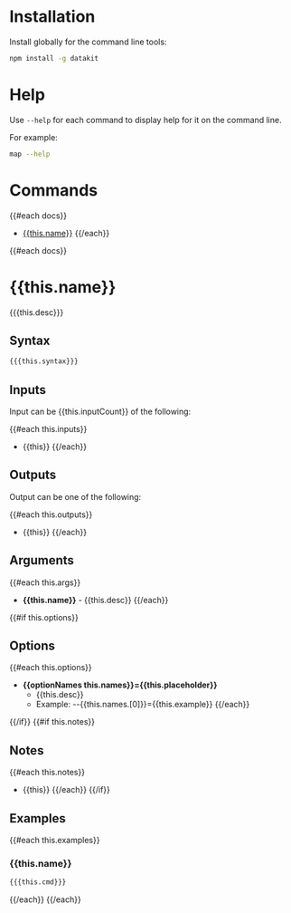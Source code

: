 # Installation

Install globally for the command line tools:

```bash
npm install -g datakit
```

# Help

Use `--help` for each command to display help for it on the command line.

For example:

```bash
map --help
```

# Commands

{{#each docs}}
- [{{this.name}}](#{{this.name}})
{{/each}}

{{#each docs}}
# {{this.name}}

{{{this.desc}}}

## Syntax

```bash
{{{this.syntax}}}
```

## Inputs

Input can be {{this.inputCount}} of the following:

{{#each this.inputs}}
- {{this}}
{{/each}}

## Outputs

Output can be one of the following:

{{#each this.outputs}}
- {{this}}
{{/each}}

## Arguments

{{#each this.args}}
- **{{this.name}}** - {{this.desc}}
{{/each}}

{{#if this.options}}
## Options

{{#each this.options}}
- **{{optionNames this.names}}={{this.placeholder}}**
  - {{this.desc}} 
  - Example: --{{this.names.[0]}}={{this.example}}
{{/each}}

{{/if}}
{{#if this.notes}}
## Notes

{{#each this.notes}}
- {{this}}
{{/each}}
{{/if}}

## Examples

{{#each this.examples}}
### {{this.name}}

```bash
{{{this.cmd}}}
```
{{/each}}
{{/each}}